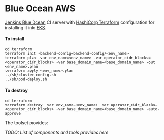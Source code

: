 # Blue Ocean AWS

[Jenkins Blue Ocean](https://jenkins.io/projects/blueocean/) CI server with [HashiCorp Terraform](https://terraform.io) configuration for installing it into [EKS](https://aws.amazon.com/eks/).

#### To install

    cd terraform
    terraform init -backend-config=backend-config/<env_name>
    terraform plan -var env_name=<env_name> -var operator_cidr_blocks=<operator_cidr_blocks> -var base_domain_name=<base_domain_name> -out <env_name>.plan
    terraform apply <env_name>.plan
    ../sh/cluster-config.sh
    ../sh/pod-deploy.sh

#### To destroy

    cd terraform
    terraform destroy -var env_name=<env_name> -var operator_cidr_blocks=<operator_cidr_blocks> -var base_domain_name=<base_domain_name> -auto-approve

The toolset provides:

_TODO: List of components and tools provided here_
